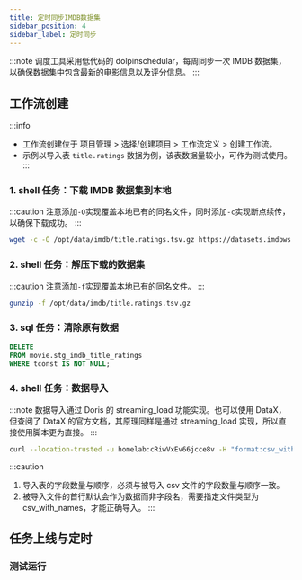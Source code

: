 ```yaml
---
title: 定时同步IMDB数据集
sidebar_position: 4
sidebar_label: 定时同步
---
```


:::note
调度工具采用低代码的 dolpinschedular，每周同步一次 IMDB 数据集，以确保数据集中包含最新的电影信息以及评分信息。
:::

## 工作流创建

:::info
- 工作流创建位于 项目管理 > 选择/创建项目 > 工作流定义 > 创建工作流。
- 示例以导入表 `title.ratings` 数据为例，该表数据量较小，可作为测试使用。
:::

### 1. shell 任务：下载 IMDB 数据集到本地

:::caution
注意添加`-O`实现覆盖本地已有的同名文件，同时添加`-c`实现断点续传，以确保下载成功。
:::

```bash
wget -c -O /opt/data/imdb/title.ratings.tsv.gz https://datasets.imdbws.com/title.ratings.tsv.gz
```

### 2. shell 任务：解压下载的数据集

:::caution
注意添加`-f`实现覆盖本地已有的同名文件。
:::

```bash
gunzip -f /opt/data/imdb/title.ratings.tsv.gz
```

### 3. sql 任务：清除原有数据

```sql
DELETE
FROM movie.stg_imdb_title_ratings
WHERE tconst IS NOT NULL;
```

### 4. shell 任务：数据导入

:::note
数据导入通过 Doris 的 streaming_load 功能实现。也可以使用 DataX，但查阅了 DataX 的官方文档，其原理同样是通过 streaming_load 实现，所以直接使用脚本更为直接。
:::

```bash
curl --location-trusted -u homelab:cRiwVxEv66jcce8v -H "format:csv_with_names" -T /opt/data/imdb/title.ratings.tsv http://192.168.100.60:8030/api/movie/stg_imdb_title_ratings/_stream_load
```

:::caution
1. 导入表的字段数量与顺序，必须与被导入 csv 文件的字段数量与顺序一致。
2. 被导入文件的首行默认会作为数据而非字段名，需要指定文件类型为 csv_with_names，才能正确导入。
:::

## 任务上线与定时

### 测试运行

